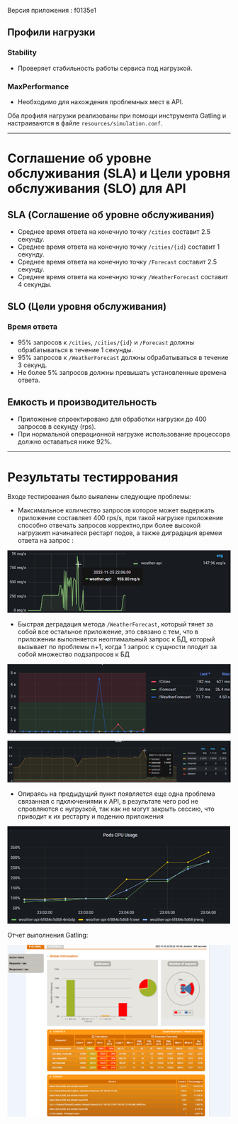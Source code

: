 Версия приложения : f0135e1
## Профили нагрузки

### Stability
- Проверяет  стабильность работы сервиса под нагрузкой.

### MaxPerformance
- Необходимо для нахождения проблемных мест в API.

Оба профиля нагрузки реализованы при помощи инструмента Gatling и настраиваются в файле `resources/simulation.conf`.

---

# Соглашение об уровне обслуживания (SLA) и Цели уровня обслуживания (SLO) для API 
## SLA (Соглашение об уровне обслуживания)

- Среднее время ответа на конечную точку `/cities` составит 2.5 секунду.
- Среднее время ответа на конечную точку `/cities/{id}` составит 1 секунду.
- Среднее время ответа на конечную точку `/Forecast` составит 2.5 секунду.
- Среднее время ответа на конечную точку `/WeatherForecast` составит 4 секунды.

## SLO (Цели уровня обслуживания)

### Время ответа
- 95% запросов к `/cities`, `/cities/{id}` и `/Forecast` должны обрабатываться в течение 1 секунды.
- 95% запросов к `/WeatherForecast` должны обрабатываться в течение 3 секунд.
- Не более 5% запросов должны превышать установленные времена ответа.

## Емкость и производительность
- Приложение спроектировано для обработки нагрузки до 400 запросов в секунду (rps).
- При нормальной операционной нагрузке использование процессора должно оставаться ниже 92%.

---

# Результаты тестиррования

 Входе тестирования было выявлены следующие проблемы:
- Максимальное количество запросов которое может выдержать приложение составляет 400 rps/s, при такой нагрузке приложение способно отвечать  запросов корректно,при более высокой нагрузкиm начинатеся рестарт подов, а также диградация времеи ответа на запрос :
 
![Графиик RPS](img/max_rps.png)
- Быстрая деградация метода `/WeatherForecast`, который тянет за собой все остальное приложение, это связано с тем, что в приложении выполняется неоптимальный запрос к БД, который вызывает по проблемы n+1, когда 1 запрос к сущности  плодит за собой множество подзапросов к БД

![WeatherForecast](img/weatherforecast_decradation.png)

![БД](img/pg.png)

- Опираясь на предыдущий пункт появляется еще одна проблема связанная с пдключениями к API, в результате чего pod не спровляются с нугрузкой, так как не могут закрыть сессию, что приводит к их рестарту и подению приложения

![CPU](img/pods_cpu_us.png)

Отчет выполнения Gatling:

![Gatling](img/gatling_analis.png)


